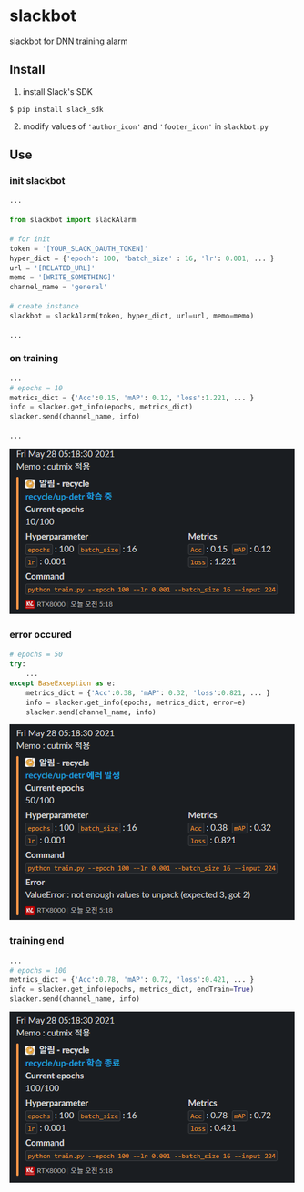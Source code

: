 # slackbot
slackbot for DNN training alarm  

## Install 
1. install Slack's SDK
```terminal
$ pip install slack_sdk
```
2. modify values of `'author_icon'` and `'footer_icon'` in `slackbot.py`


## Use
### init slackbot
```python
...

from slackbot import slackAlarm

# for init
token = '[YOUR_SLACK_OAUTH_TOKEN]'
hyper_dict = {'epoch': 100, 'batch_size' : 16, 'lr': 0.001, ... }
url = '[RELATED_URL]'
memo = '[WRITE_SOMETHING]'
channel_name = 'general'

# create instance
slackbot = slackAlarm(token, hyper_dict, url=url, memo=memo)

...
```

###  on training
```python
...
# epochs = 10
metrics_dict = {'Acc':0.15, 'mAP': 0.12, 'loss':1.221, ... }
info = slacker.get_info(epochs, metrics_dict)
slacker.send(channel_name, info)

...
```
![sample1](img/sample_1.png)

### error occured
```python
# epochs = 50
try:
    ...
except BaseException as e:
    metrics_dict = {'Acc':0.38, 'mAP': 0.32, 'loss':0.821, ... }
    info = slacker.get_info(epochs, metrics_dict, error=e)
    slacker.send(channel_name, info)
```
![sample2](img/sample_2.png)

### training end
```python
...
# epochs = 100
metrics_dict = {'Acc':0.78, 'mAP': 0.72, 'loss':0.421, ... }
info = slacker.get_info(epochs, metrics_dict, endTrain=True)
slacker.send(channel_name, info)
```
![sample3](img/sample_3.png)
